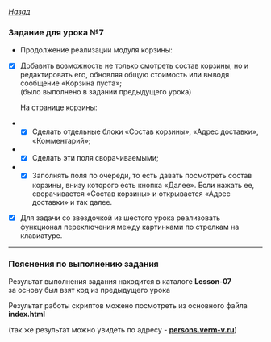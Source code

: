 ﻿*[Назад](./../README.md)*  
  
### Задание для урока №7  
  
- Продолжение реализации модуля корзины:  
  
- [X] Добавить возможность не только смотреть состав корзины, но и редактировать его, 
обновляя общую стоимость или выводя сообщение «Корзина пуста»;  
	(было выполнено в задании предыдущего урока)  
  
  На странице корзины:  

- - [X] Сделать отдельные блоки «Состав корзины», «Адрес доставки», «Комментарий»;  
  
- - [X] Сделать эти поля сворачиваемыми;  
  
- - [X] Заполнять поля по очереди, то есть давать посмотреть состав корзины, 
внизу которого есть кнопка «Далее». Если нажать ее, сворачивается «Состав корзины» 
и открывается «Адрес доставки» и так далее.  
  
- [X] Для задачи со звездочкой из шестого урока реализовать функционал переключения 
между картинками по стрелкам на клавиатуре.  
  
---  
  
### Пояснения по выполнению задания  
  
Результат выполнения задания находится в каталоге **Lesson-07**  
за основу был взят код из предыдущего урока  
  
Результат работы скриптов можено посмотреть из основного файла **index.html**  
  
(так же результат можно увидеть по адресу - **[persons.verm-v.ru](http://persons.verm-v.ru)**)  
  
